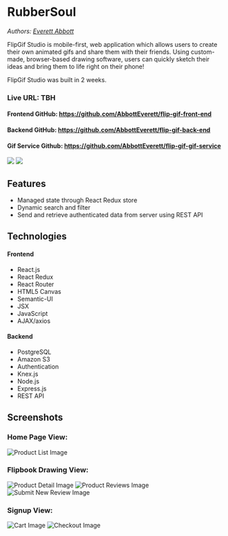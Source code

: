 # RubberSoul

*Authors: [Everett Abbott](https://github.com/AbbottEverett "Everett Abbott's GitHub")*


FlipGif Studio is mobile-first, web application which allows users to create their own animated gifs and share them with their friends. Using custom-made, browser-based drawing software, users can quickly sketch their ideas and bring them to life right on their phone!

FlipGif Studio was built in 2 weeks.


### Live URL: TBH
#### Frontend GitHub: https://github.com/AbbottEverett/flip-gif-front-end
#### Backend GitHub: https://github.com/AbbottEverett/flip-gif-back-end
#### Gif Service Github: https://github.com/AbbottEverett/flip-gif-gif-service


<img src="screenshots/rubber_soul_search_filter.gif">
<img src="screenshots/rubber_soul_add_to_cart.gif">

## Features
- Managed state through React Redux store
- Dynamic search and filter
- Send and retrieve authenticated data from server using REST API

## Technologies
#### Frontend
- React.js
- React Redux
- React Router
- HTML5 Canvas 
- Semantic-UI
- JSX
- JavaScript
- AJAX/axios

#### Backend
- PostgreSQL
- Amazon S3
- Authentication
- Knex.js
- Node.js
- Express.js
- REST API

## Screenshots
### Home Page View:
![Product List Image](screenshots/rubber_soul_product_list.png)

### Flipbook Drawing View:
![Product Detail Image](screenshots/rubber_soul_product_detail.png)
![Product Reviews Image](screenshots/rubber_soul_product_reviews.png)
![Submit New Review Image](screenshots/rubber_soul_submit_review.png)

### Signup View:
![Cart Image](screenshots/rubber_soul_cart_dropdown.png)
![Checkout Image](screenshots/rubber_soul_checkout.png)